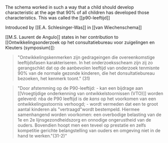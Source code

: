 The schema worked in such a way that a child should develop characteristic at the age that 90% of all children has developed those characteristics. This was called the [[p90-leeftijd]]

Introduced by [[E.A. Schlesinger-Was]] in [[van Wiechenschema]]

[[M.S. Laurent de Angulo]] states in her contribution to [[Ontwikkelingsonderzoek op het consultatiebureau voor zuigelingen en Kleuters (symposium)]]:

> "Ontwikkelingskenmerken zijn gedrageingen die overeenkomstige leeftijdsfasen karakteriseren. In het onderzoeksscheam zijn zij zo gerangschikt dat op de aanbevolen leeftijd van onderzoek tenmisnte 90% van de normale gezonde kinderen, die het donsultatiebureau bezoeken, het kenmerk toont." (31)

> "Door afstemming op de P90-leeftijd: - kan een bijdrage aan [[Vroegtijdige onderkenning van ontwikkelstoornissen (VTO)]] worden geleverd: nba de P90 leeftijd is de *kans* op het voorkomen van een ontwikkelingsstoornis verhoogd; - wordt vermeden dat een te groot aantal kinderen als "vertraagd"wordt bestempeld. Hiermee samenhangend worden voorkomen: een overbodige belasting van de 1e en 2e lijnsgezondheidszorg en onnodige ongerustheid van de ouders. Bovendien hoopt men een teveel op prestatie en zelfs kompetitie gerichte belangstelling van ouders en omgeving niet in de hand te werken."(31-2)"

